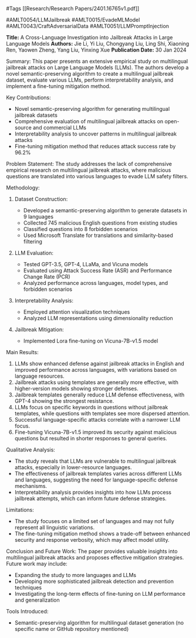 #Tags
[[Research/Research Papers/2401.16765v1.pdf]]

#AMLT0054/LLMJailbreak
#AMLT0015/EvadeMLModel
#AMLT0043/CraftAdversarialData
#AMLT0051/LLMPromptInjection

**Title:** A Cross-Language Investigation into Jailbreak Attacks in Large Language Models
**Authors:** Jie Li, Yi Liu, Chongyang Liu, Ling Shi, Xiaoning Ren, Yaowen Zheng, Yang Liu, Yinxing Xue
**Publication Date:** 30 Jan 2024

Summary:
This paper presents an extensive empirical study on multilingual jailbreak attacks on Large Language Models (LLMs). The authors develop a novel semantic-preserving algorithm to create a multilingual jailbreak dataset, evaluate various LLMs, perform interpretability analysis, and implement a fine-tuning mitigation method.

Key Contributions:
- Novel semantic-preserving algorithm for generating multilingual jailbreak datasets
- Comprehensive evaluation of multilingual jailbreak attacks on open-source and commercial LLMs
- Interpretability analysis to uncover patterns in multilingual jailbreak attacks
- Fine-tuning mitigation method that reduces attack success rate by 96.2%

Problem Statement:
The study addresses the lack of comprehensive empirical research on multilingual jailbreak attacks, where malicious questions are translated into various languages to evade LLM safety filters.

Methodology:
1. Dataset Construction:
   - Developed a semantic-preserving algorithm to generate datasets in 9 languages
   - Collected 745 malicious English questions from existing studies
   - Classified questions into 8 forbidden scenarios
   - Used Microsoft Translate for translations and similarity-based filtering

2. LLM Evaluation:
   - Tested GPT-3.5, GPT-4, LLaMa, and Vicuna models
   - Evaluated using Attack Success Rate (ASR) and Performance Change Rate (PCR)
   - Analyzed performance across languages, model types, and forbidden scenarios

3. Interpretability Analysis:
   - Employed attention visualization techniques
   - Analyzed LLM representations using dimensionality reduction

4. Jailbreak Mitigation:
   - Implemented Lora fine-tuning on Vicuna-7B-v1.5 model

Main Results:
1. LLMs show enhanced defense against jailbreak attacks in English and improved performance across languages, with variations based on language resources.
2. Jailbreak attacks using templates are generally more effective, with higher-version models showing stronger defenses.
3. Jailbreak templates generally reduce LLM defense effectiveness, with GPT-4 showing the strongest resistance.
4. LLMs focus on specific keywords in questions without jailbreak templates, while questions with templates see more dispersed attention.
5. Successful language-specific attacks correlate with a narrower LLM focus.
6. Fine-tuning Vicuna-7B-v1.5 improved its security against malicious questions but resulted in shorter responses to general queries.

Qualitative Analysis:
- The study reveals that LLMs are vulnerable to multilingual jailbreak attacks, especially in lower-resource languages.
- The effectiveness of jailbreak templates varies across different LLMs and languages, suggesting the need for language-specific defense mechanisms.
- Interpretability analysis provides insights into how LLMs process jailbreak attempts, which can inform future defense strategies.

Limitations:
- The study focuses on a limited set of languages and may not fully represent all linguistic variations.
- The fine-tuning mitigation method shows a trade-off between enhanced security and response verbosity, which may affect model utility.

Conclusion and Future Work:
The paper provides valuable insights into multilingual jailbreak attacks and proposes effective mitigation strategies. Future work may include:
- Expanding the study to more languages and LLMs
- Developing more sophisticated jailbreak detection and prevention techniques
- Investigating the long-term effects of fine-tuning on LLM performance and generalization

Tools Introduced:
- Semantic-preserving algorithm for multilingual dataset generation (no specific name or GitHub repository mentioned)